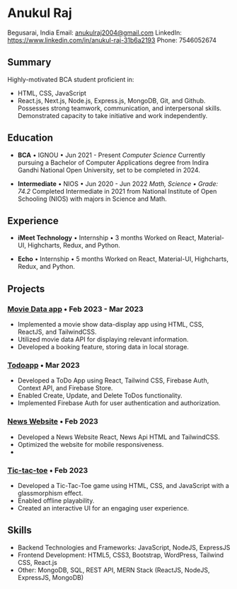 # Anukul Raj
Begusarai, India
Email: anukulraj2004@gmail.com
LinkedIn: https://www.linkedin.com/in/anukul-raj-31b6a2193
Phone: 7546052674

## Summary
Highly-motivated BCA student proficient in:
- HTML, CSS, JavaScript
- React.js, Next.js, Node.js, Express.js, MongoDB, Git, and Github.
Possesses strong teamwork, communication, and interpersonal skills. Demonstrated capacity to take initiative and work independently.

## Education
- **BCA** • IGNOU • Jun 2021 - Present
  *Computer Science*
  Currently pursuing a Bachelor of Computer Applications degree from Indira Gandhi National Open University, set to be completed in 2024.

- **Intermediate** • NIOS • Jun 2020 - Jun 2022
  *Math, Science • Grade: 74.2*
  Completed Intermediate in 2021 from National Institute of Open Schooling (NIOS) with majors in Science and Math.

## Experience
- **iMeet Technology** • Internship • 3 months
  Worked on React, Material-UI, Highcharts, Redux, and Python.

- **Echo** • Internship • 5 months
  Worked on React, Material-UI, Highcharts, Redux, and Python.

## Projects
### [Movie Data app](https://deft-bienenstitch-3e154d.netlify.app/) • Feb 2023 - Mar 2023
- Implemented a movie show data-display app using HTML, CSS, ReactJS, and TailwindCSS.
- Utilized movie data API for displaying relevant information.
- Developed a booking feature, storing data in local storage.

### [Todoapp](https://deluxe-raindrop-0818a7.netlify.app/) • Mar 2023
- Developed a ToDo App using React, Tailwind CSS, Firebase Auth, Context API, and Firebase Store.
- Enabled Create, Update, and Delete ToDos functionality.
- Implemented Firebase Auth for user authentication and authorization.

### [News Website](https://newskhabhar.netlify.app/) • Feb 2023
- Developed a News Website React, News Api HTML and TailwindCSS.
- Optimized the website for mobile responsiveness.
- 
### [Tic-tac-toe](https://app.netlify.com/sites/tic-tac-toebyanukul/overview) • Feb 2023
- Developed a Tic-Tac-Toe game using HTML, CSS, and JavaScript with a glassmorphism effect.
- Enabled offline playability.
- Created an interactive UI for an engaging user experience.

## Skills
- Backend Technologies and Frameworks: JavaScript, NodeJS, ExpressJS
- Frontend Development: HTML5, CSS3, Bootstrap, WordPress, Tailwind CSS, React.js
- Other: MongoDB, SQL, REST API, MERN Stack (ReactJS, NodeJS, ExpressJS, MongoDB)
